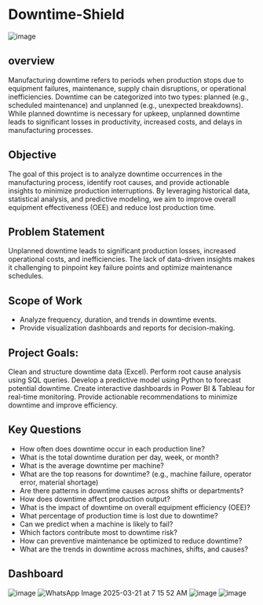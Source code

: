 # Downtime-Shield

![image](https://github.com/user-attachments/assets/f30c848e-2a88-47bb-a8d9-2ff79c8dffab)


## overview 
Manufacturing downtime refers to periods when production stops due to equipment failures, maintenance, supply chain disruptions, or operational inefficiencies. Downtime can be categorized into two types: planned (e.g., scheduled maintenance) and unplanned (e.g., unexpected breakdowns). While planned downtime is necessary for upkeep, unplanned downtime leads to significant losses in productivity, increased costs, and delays in manufacturing processes.
## Objective
The goal of this project is to analyze downtime occurrences in the manufacturing process, identify root causes, and provide actionable insights to minimize production interruptions. By leveraging historical data, statistical analysis, and predictive modeling, we aim to improve overall equipment effectiveness (OEE) and reduce lost production time.
## Problem Statement
Unplanned downtime leads to significant production losses, increased operational costs, and inefficiencies. The lack of data-driven insights makes it challenging to pinpoint key failure points and optimize maintenance schedules.
## Scope of Work
-	Analyze frequency, duration, and trends in downtime events.
-	Provide visualization dashboards and reports for decision-making.
## Project Goals:
Clean and structure downtime data (Excel).
Perform root cause analysis using SQL queries.
Develop a predictive model using Python to forecast potential downtime.
Create interactive dashboards in Power BI & Tableau for real-time monitoring.
Provide actionable recommendations to minimize downtime and improve efficiency.
## Key Questions 
- How often does downtime occur in each production line?
- What is the total downtime duration per day, week, or month?
- What is the average downtime per machine?
- What are the top reasons for downtime? (e.g., machine failure, operator error, material shortage)
- Are there patterns in downtime causes across shifts or departments?
- How does downtime affect production output?
- What is the impact of downtime on overall equipment efficiency (OEE)?
- What percentage of production time is lost due to downtime?
- Can we predict when a machine is likely to fail?
- Which factors contribute most to downtime risk?
- How can preventive maintenance be optimized to reduce downtime?
- What are the trends in downtime across machines, shifts, and causes?
## Dashboard
![image](https://github.com/user-attachments/assets/881b05ed-a803-445c-a1fd-7e7814da0551)
![WhatsApp Image 2025-03-21 at 7 15 52 AM](https://github.com/user-attachments/assets/fc125d53-bafa-49ac-98ae-d31577f12c11)
![image](https://github.com/user-attachments/assets/7fe97bc3-8716-40b6-a340-5861c4f2f5f6)
![image](https://github.com/user-attachments/assets/188277c1-83ee-4e93-8980-752e3278619d)








